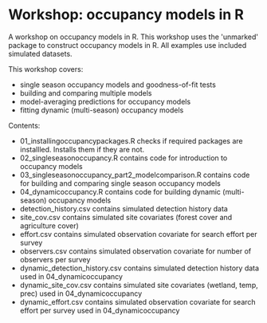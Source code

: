 # Workshop: occupancy models in R

A workshop on occupancy models in R. This workshop uses the 'unmarked' package to construct occupancy models in R. All examples use included simulated datasets.

This workshop covers:

* single season occupancy models and goodness-of-fit tests
* building and comparing multiple models
* model-averaging predictions for occupancy models
* fitting dynamic (multi-season) occupancy models

Contents:

* 01_installingoccupancypackages.R checks if required packages are installled. Installs them if they are not.
* 02_singleseasonoccupancy.R contains code for introduction to occupancy models
* 03_singleseasonoccupancy_part2_modelcomparison.R contains code for building and comparing single season occupancy models
* 04_dynamicoccupancy.R contains code for building dynamic (multi-season) occupancy models
* detection_history.csv contains simulated detection history data
* site_cov.csv contains simulated site covariates (forest cover and agriculture cover)
* effort.csv contains simulated observation covariate for search effort per survey
* observers.csv contains simulated observation covariate for number of observers per survey
* dynamic_detection_history.csv contains simulated detection history data used in 04_dynamicoccupancy
* dynamic_site_cov.csv contains simulated site covariates (wetland, temp, prec) used in 04_dynamicoccupancy
* dynamic_effort.csv contains simulated observation covariate for search effort per survey used in 04_dynamicoccupancy
